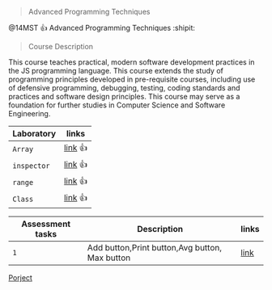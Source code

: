 > Advanced Programming Techniques

@14MST :+1: Advanced Programming Techniques :shipit:

 > Course Description

This course teaches practical, modern software development practices in the JS programming language. This course extends the study of programming principles developed in pre-requisite courses, including use of defensive programming, debugging, testing, coding standards and practices and software design principles. This course may serve as a foundation for further studies in Computer Science and Software Engineering. 




| Laboratory | links |
| --- | --- |
| `Array` | [link](https://abderrhmanabdellatif.github.io/advanced-programing-Homeworks/Lab/Array%20Demo%20.html)  :+1:|
| `inspector` |[link](https://abderrhmanabdellatif.github.io/advanced-programing-Homeworks/Lab/work/inspector.html) :+1: |
| `range` |[link](https://abderrhmanabdellatif.github.io/advanced-programing-Homeworks/Lab/work/range.png) :+1: |
|`Class`|[link](https://abderrhmanabdellatif.github.io/advanced-programing-Homeworks/Lab/BLM305-master/work/index.html) :+1: |




| Assessment tasks| Description |links |
| --- | --- | --- |
| `1` | Add button,Print button,Avg button, Max button  |  [link](https://abderrhmanabdellatif.github.io/advanced-programing-Homeworks/Homeworks/Add%20course.html)|
            





[Porject](https://abderrhmanabdellatif.github.io/advanced-programing-Homeworks/JS/sss/stu.html)
